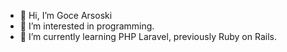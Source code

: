 - 👋 Hi, I’m Goce Arsoski
- 👀 I’m interested in programming.
- 🌱 I’m currently learning PHP Laravel, previously Ruby on Rails.
<!--- - 💞️ I’m looking to collaborate on RoR projects.
- 📫 How to reach me ... --->

<!---
goce-arsoski/goce-arsoski is a ✨ special ✨ repository because its `README.md` (this file) appears on your GitHub profile.
You can click the Preview link to take a look at your changes.
--->
